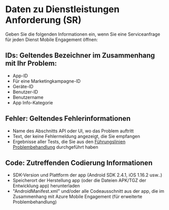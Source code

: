<properties 
   pageTitle="Azure mobilen Engagement Leitfadens - Dienst Anforderung Informationen zur Problembehandlung" 
   description="Dienst anfordern Informationen vom Supportteam für Behandeln von Problemen mit Azure Mobile Engagement erforderlich" 
   services="mobile-engagement" 
   documentationCenter="" 
   authors="piyushjo" 
   manager="dwrede" 
   editor=""/>

<tags
   ms.service="mobile-engagement"
   ms.devlang="na"
   ms.topic="article"
   ms.tgt_pltfrm="mobile-multiple"
   ms.workload="mobile" 
   ms.date="08/19/2016"
   ms.author="piyushjo"/>

# <a name="service-request-sr-information"></a>Daten zu Dienstleistungen Anforderung (SR)

Geben Sie die folgenden Informationen ein, wenn Sie eine Serviceanfrage für jeden Dienst Mobile Engagement öffnen:
 
## <a name="ids-applicable-identifiers-related-to-your-issue"></a>IDs: Geltendes Bezeichner im Zusammenhang mit Ihr Problem:
- App-ID
- Für eine Marketingkampagne-ID
- Geräte-ID
- Benutzer-ID
- Benutzername
- App Info-Kategorie
 
## <a name="errors-applicable-error-information"></a>Fehler: Geltendes Fehlerinformationen 
- Name des Abschnitts API oder UI, wo das Problem auftritt
- Text, der keine Fehlermeldung angezeigt, die Sie empfangen
- Ergebnisse aller Tests, die Sie aus den [Führungslinien Problembehandlung](http://go.microsoft.com/fwlink/?LinkId=524382) durchgeführt haben

## <a name="code-applicable-coding-information"></a>Code: Zutreffenden Codierung Informationen 
- SDK-Version und Plattform der app (Android SDK 2.4.1, iOS 1.16.2 usw..)
- Speicherort der Herstellung app (oder die Dateien APK/TGZ der Entwicklung app) herunterladen
- "AndroidManifest.xml" und/oder alle Codeausschnitt aus der app, die im Zusammenhang mit Azure Mobile Engagement (für erweiterte Problembehandlung)

 
